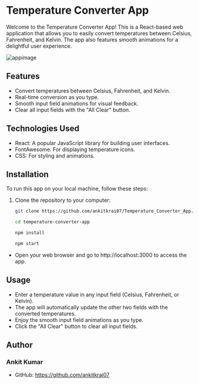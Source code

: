 # Temperature Converter App

Welcome to the Temperature Converter App! This is a React-based web application that allows you to easily convert temperatures between Celsius, Fahrenheit, and Kelvin. The app also features smooth animations for a delightful user experience.

![appimage](https://github.com/ankitkrai07/Temperature_Converter_App/assets/115462441/3af073cc-45b7-42d5-b1e3-08cf1b9b2f78)

## Features

- Convert temperatures between Celsius, Fahrenheit, and Kelvin.
- Real-time conversion as you type.
- Smooth input field animations for visual feedback.
- Clear all input fields with the "All Clear" button.

## Technologies Used

- React: A popular JavaScript library for building user interfaces.
- FontAwesome: For displaying temperature icons.
- CSS: For styling and animations.

## Installation

To run this app on your local machine, follow these steps:

1. Clone the repository to your computer:

   ```bash
   git clone https://github.com/ankitkrai07/Temperature_Converter_App.git
   ```

   ```bash
   cd temperature-converter-app
   ```

   ```bash
   npm install
   ```

   ```bash
   npm start
   ```

- Open your web browser and go to http://localhost:3000 to access the app.

## Usage

- Enter a temperature value in any input field (Celsius, Fahrenheit, or Kelvin).
- The app will automatically update the other two fields with the converted temperatures.
- Enjoy the smooth input field animations as you type.
- Click the "All Clear" button to clear all input fields.

## Author

### Ankit Kumar

- GitHub: https://github.com/ankitkrai07
